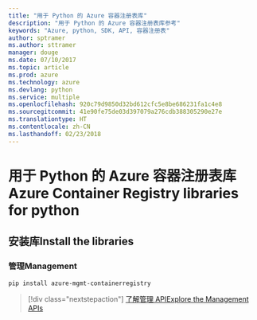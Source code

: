 ```yaml
---
title: "用于 Python 的 Azure 容器注册表库"
description: "用于 Python 的 Azure 容器注册表库参考"
keywords: "Azure, python, SDK, API, 容器注册表"
author: sptramer
ms.author: sttramer
manager: douge
ms.date: 07/10/2017
ms.topic: article
ms.prod: azure
ms.technology: azure
ms.devlang: python
ms.service: multiple
ms.openlocfilehash: 920c79d9850d32bd612cfc5e8be686231fa1c4e8
ms.sourcegitcommit: 41e90fe75de03d397079a276cdb388305290e27e
ms.translationtype: HT
ms.contentlocale: zh-CN
ms.lasthandoff: 02/23/2018
---
```

# <a name="azure-container-registry-libraries-for-python"></a><span data-ttu-id="ea9b0-104">用于 Python 的 Azure 容器注册表库</span><span class="sxs-lookup"><span data-stu-id="ea9b0-104">Azure Container Registry libraries for python</span></span>

## <a name="install-the-libraries"></a><span data-ttu-id="ea9b0-105">安装库</span><span class="sxs-lookup"><span data-stu-id="ea9b0-105">Install the libraries</span></span>


### <a name="management"></a><span data-ttu-id="ea9b0-106">管理</span><span class="sxs-lookup"><span data-stu-id="ea9b0-106">Management</span></span>

```bash
pip install azure-mgmt-containerregistry
```
> [!div class="nextstepaction"]
> [<span data-ttu-id="ea9b0-107">了解管理 API</span><span class="sxs-lookup"><span data-stu-id="ea9b0-107">Explore the Management APIs</span></span>](/python/api/overview/azure/containerregistry/management)